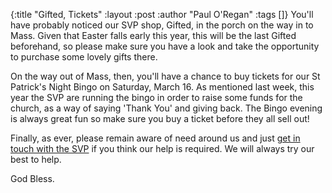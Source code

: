 {:title "Gifted, Tickets"
 :layout :post
 :author "Paul O'Regan"
 :tags []}
You'll have probably noticed our SVP shop, Gifted, in the porch on the way in to Mass. Given that Easter falls early this year, this will be the last Gifted beforehand, so please make sure you have a look and take the opportunity to purchase some lovely gifts there.

On the way out of Mass, then, you'll have a chance to buy tickets for our St Patrick's Night Bingo on Saturday, March 16. As mentioned last week, this year the SVP are running the bingo in order to raise some funds for the church, as a way of saying 'Thank You' and giving back. The Bingo evening is always great fun so make sure you buy a ticket before they all sell out!

Finally, as ever, please remain aware of need around us and just [get in touch with the SVP](../../pages-output/contact/) if you think our help is required. We will always try our best to help.

God Bless.
